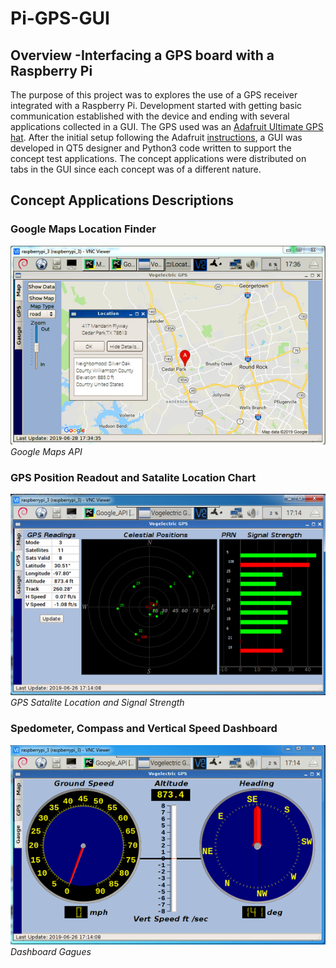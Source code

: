 # Pi-GPS-GUI
## Overview -Interfacing a GPS board with a Raspberry Pi
The purpose of this project was to explores the use of a GPS receiver integrated with a Raspberry Pi. Development started with getting basic communication established with the device and ending with several applications collected in a GUI. The GPS used was an <a href="https://learn.adafruit.com/adafruit-ultimate-gps-hat-for-raspberry-pi/overview">Adafruit Ultimate GPS hat</a>. After the initial setup following the Adafruit [instructions](DOC/adafruit-ultimate-gps-hat-for-raspberry-pi.pdf), a GUI was developed in QT5 designer and Python3 code written to support the concept test applications. The concept applications were distributed on tabs in the GUI since each concept was of a different nature.
## Concept Applications Descriptions


### Google Maps Location Finder

![Screenshot1](IMG/Tab1_Screenshot6in.png)*Google Maps API*


### GPS Position Readout and Satalite Location Chart

![Screenshot2](IMG/Tab2_Screenshot6in.png)*GPS Satalite Location and Signal Strength*


### Spedometer, Compass and Vertical Speed Dashboard

![Screenshot3](IMG/Tab3_Screenshot6in.png)*Dashboard Gagues*

